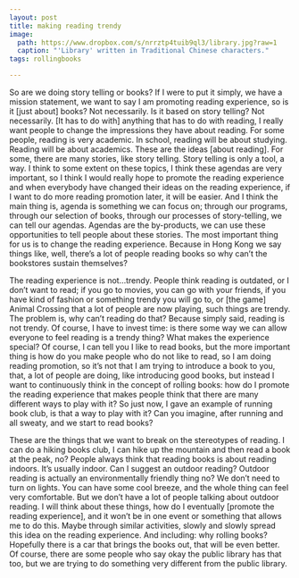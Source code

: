 ```yaml
---
layout: post
title: making reading trendy
image:
  path: https://www.dropbox.com/s/nrrztp4tuib9ql3/library.jpg?raw=1
  caption: "'Library' written in Traditional Chinese characters."
tags: rollingbooks

---
```


So are we doing story telling or books? If I were to put it simply, we have a mission statement, we want to say I am promoting reading experience, so is it [just about] books? Not necessarily. Is it based on story telling? Not necessarily. [It has to do with] anything that has to do with reading, I really want people to change the impressions they have about reading. For some people, reading is very academic. In school, reading will be about studying. Reading will be about academics. These are the ideas [about reading]. For some, there are many stories, like story telling. Story telling is only a tool, a way. I think to some extent on these topics, I think these agendas are very important, so I think I would really hope to promote the reading experience and when everybody have changed their ideas on the reading experience, if I want to do more reading promotion later, it will be easier. And I think the main thing is, agenda is something we can focus on; through our programs, through our selection of books, through our processes of story-telling, we can tell our agendas. Agendas are the by-products, we can use these opportunities to tell people about these stories. The most important thing for us is to change the reading experience. Because in Hong Kong we say things like, well, there’s a lot of people reading books so why can’t the bookstores sustain themselves? 

The reading experience is not…trendy. People think reading is outdated, or I don’t want to read; if you go to movies, you can go with your friends, if you have kind of fashion or something trendy you will go to, or [the game] Animal Crossing that a lot of people are now playing, such things are trendy. The problem is, why can’t reading do that? Because simply said, reading is not trendy. Of course, I have to invest time: is there some way we can allow everyone to feel reading is a trendy thing? What makes the experience special? Of course, I can tell you I like to read books, but the more important thing is how do you make people who do not like to read, so I am doing reading promotion, so it’s not that I am trying to introduce a book to you, that, a lot of people are doing, like introducing good books, but instead I want to continuously think in the concept of rolling books: how do I promote the reading experience that makes people think that there are many different ways to play with it? So just now, I gave an example of running book club, is that a way to play with it? Can you imagine, after running and all sweaty, and we start to read books?

These are the things that we want to break on the stereotypes of reading. I can do a hiking books club, I can hike up the mountain and then read a book at the peak, no? People always think that reading books is about reading indoors. It’s usually indoor. Can I suggest an outdoor reading? Outdoor reading is actually an environmentally friendly thing no? We don’t need to turn on lights. You can have some cool breeze, and the whole thing can feel very comfortable. But we don’t have a lot of people talking about outdoor reading. I will think about these things, how do I eventually [promote the reading experience], and it won’t be in one event or something that allows me to do this. Maybe through similar activities, slowly and slowly spread this idea on the reading experience. And including: why rolling books? Hopefully there is a car that brings the books out, that will be even better. Of course, there are some people who say okay the public library has that too, but we are trying to do something very different from the public library.


